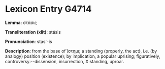 # Lexicon Entry G4714

**Lemma**: στάσις

**Transliteration (xlit)**: stásis

**Pronunciation**: stas'-is

**Description**:
from the base of ἵστημι; a standing (properly, the act), i.e. (by analogy) position (existence); by implication, a popular uprising; figuratively, controversy:--dissension, insurrection, X standing, uproar.
